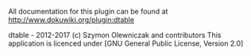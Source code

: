 All documentation for this plugin can be found at
http://www.dokuwiki.org/plugin:dtable

dtable - 2012-2017 (c) Szymon Olewniczak and contributors 
This application is licenced under [GNU General Public License, Version 2.0]
